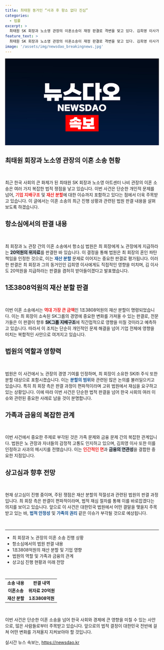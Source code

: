 ```yaml
---
title: 최태원 동거인 “사과 후 항소 없다 진심”
categories:
  - 법률
excerpt: >
  최태원 SK 회장과 노소영 관장의 이혼소송이 재정 판결로 격변을 맞고 있다. 김희영 이사가 20억원 위자료 판결을 수용하며 향후 SK그룹 지배구조에 미칠 영향이 주목받고 있다.
feature_text: >
  최태원 SK 회장과 노소영 관장의 이혼소송이 재정 판결로 격변을 맞고 있다. 김희영 이사가 20억원 위자료 판결을 수용하며 향후 SK그룹 지배구조에 미칠 영향이 주목받고 있다.
image: '/assets/img/newsdao_breakingnews.jpg'
---
```


<p><img src="/assets/img/newsdao_breakingnews.jpg" alt="koreaapp 속보" /></p>

<h2 data-ke-size="size26">최태원 회장과 노소영 관장의 이혼 소송 현황</h2>

<p data-ke-size="size16">&nbsp;</p>

<p>최근 한국 사회의 큰 화제가 된 최태원 SK 회장과 노소영 아트센터 나비 관장의 이혼 소송은 여러 가지 복잡한 법적 쟁점을 낳고 있습니다. 이번 사건은 단순한 개인적 문제를 넘어, <b><span style="color: #ee2323;">기업 지배구조</span></b> 및 <b><span style="color: #ee2323;">재산 분할</span></b>에 대한 이슈까지 포함하고 있다는 점에서 더욱 주목받고 있습니다. 이 글에서는 이혼 소송의 최근 진행 상황과 관련된 법원 판결 내용을 살펴보도록 하겠습니다.</p>

<h2 data-ke-size="size26">항소심에서의 판결 내용</h2>

<p data-ke-size="size16">&nbsp;</p>

<p>최 회장과 노 관장 간의 이혼 소송에서 항소심 법원은 최 회장에게 노 관장에게 지급하라는 <b><span style="background-color: #21538527;">20억원의 위자료</span></b>를 판결한 바 있습니다. 이 결정을 통해 법원은 최 회장의 혼인 파탄 책임을 인정한 것으로, 이는 <b><span style="color: #1a5490;">재산 분할</span></b> 문제로 이어지는 중요한 판결로 평가됩니다. 이러한 판결은 최 회장과 그의 동거인인 김희영 이사에게도 직접적인 영향을 미치며, 김 이사도 20억원을 지급하라는 판결을 겸허히 받아들이겠다고 발표했습니다.</p>

<h2 data-ke-size="size26">1조3808억원의 재산 분할 판결</h2>

<p data-ke-size="size16">&nbsp;</p>

<p>이번 이혼 소송에서는 <b><span style="color: #ee2323;">역대 가장 큰 금액</span></b>인 1조3808억원의 재산 분할이 명령되었습니다. 이는 최 회장이 소속된 SK그룹의 경영에 중요한 변화를 가져올 수 있는 판결로, 전문가들은 이 판결이 향후 <b><span style="background-color: #21538527;">SK그룹 지배구조</span></b>에 직간접적으로 영향을 미칠 것이라고 예측하고 있습니다. 따라서 이 조치는 단순히 개인적인 문제 해결을 넘어 기업 전체에 영향을 미치는 복합적인 사안으로 여겨지고 있습니다.</p>

<h2 data-ke-size="size26">법원의 역할과 영향력</h2>

<p data-ke-size="size16">&nbsp;</p>

<p>법원은 이 사건에서 노 관장의 경영 기여를 인정하며, 최 회장이 소유한 SK㈜ 주식 또한 분할 대상으로 포함시켰습니다. 이는 <b><span style="color: #1a5490;">분할의 범위</span></b>와 관련된 많은 논의를 불러일으키고 있습니다. 특히 최 회장 측은 판결 과정이 편파적이라며 고위 법원에서 재심을 요구하고 있는 상황입니다. 이에 따라 이번 사건은 단순한 법적 판결을 넘어 한국 사회의 여러 이슈와 관련된 중요한 사례로 남을 것이 분명합니다.</p>

<h2 data-ke-size="size26">가족과 금융의 복잡한 관계</h2>

<p data-ke-size="size16">&nbsp;</p>

<p>이번 사건에서 중요한 주제로 부각된 것은 가족 문제와 금융 문제 간의 복잡한 관계입니다. 법원은 노 관장과 자녀들의 감정적 고통도 인지하고 있으며, 김희영 이사 또한 이를 인정하고 사과의 메시지를 전했습니다. 이는 <b><span style="color: #ee2323;">인간적인 면</span></b>과 <b><span style="background-color: #21538527;">금융의 연관성</span></b>을 결합한 중요한 지점입니다.</p>

<h2 data-ke-size="size26">상고심과 향후 전망</h2>

<p data-ke-size="size16">&nbsp;</p>

<p>현재 상고심이 진행 중이며, 주된 쟁점은 재산 분할의 적절성과 관련된 법원의 판결 과정입니다. 최 회장 측은 판결이 편파적이라며, 법적 재심 절차를 통해 이를 바로잡겠다는 의지를 보이고 있습니다. 앞으로 이 사건은 대한민국 법원에서 어떤 결말을 맺을지 주목받고 있는 바, <b><span style="color: #1a5490;">법적 안정성</span></b> 및 <b><span style="color: #1a5490;">가족의 권리</span></b> 같은 이슈가 부각될 것으로 예상됩니다.</p>

<p data-ke-size="size16">&nbsp;</p>

<hr>

<ul>
    <li>최 회장과 노 관장의 이혼 소송 진행 상황</li>
    <li>항소심에서의 법원 판결 내용</li>
    <li>1조3808억원의 재산 분할 및 기업 영향</li>
    <li>법원의 역할 및 가족과 금융의 관계</li>
    <li>상고심 진행 현황과 미래 전망</li>
</ul>

<p data-ke-size="size16">&nbsp;</p>

<table style="width: 100%; border-collapse: collapse;">
    <tr>
        <td style="text-align: center; height: 17px;"><b>소송 내용</b></td>
        <td style="text-align: center; height: 17px;"><b>판결 내역</b></td>
    </tr>
    <tr>
        <td style="text-align: center; height: 17px;"><b>이혼소송</b></td>
        <td style="text-align: center; height: 17px;"><b>위자료 20억원</b></td>
    </tr>
    <tr>
        <td style="text-align: center; height: 17px;"><b>재산 분할</b></td>
        <td style="text-align: center; height: 17px;"><b>1조3808억원</b></td>
    </tr>
</table>

<p data-ke-size="size16">&nbsp;</p>

<p>이번 사건은 단순한 이혼 소송을 넘어 한국 사회와 경제에 큰 영향을 미칠 수 있는 사안으로, 많은 사람들로부터 주목받고 있습니다. 앞으로의 법적 결정이 대한민국 전반에 걸쳐 어떤 변화를 가져올지 지켜보아야 할 것입니다.</p>
실시간 뉴스 속보는, <a href="https://newsdao.kr" rel="dofollow">https://newsdao.kr</a>


